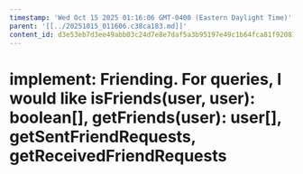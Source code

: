 ```yaml
---
timestamp: 'Wed Oct 15 2025 01:16:06 GMT-0400 (Eastern Daylight Time)'
parent: '[[../20251015_011606.c38ca183.md]]'
content_id: d3e53eb7d3ee49abb03c24d7e8e7daf5a3b95197e49c1b64fca81f920818e55d
---
```


# implement: Friending. For queries, I would like isFriends(user, user): boolean\[], getFriends(user): user\[], getSentFriendRequests, getReceivedFriendRequests
